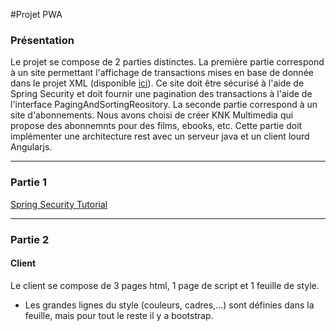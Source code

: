 #Projet PWA

### Présentation
Le projet se compose de 2 parties distinctes.
La première partie correspond à un site permettant l'affichage de transactions mises en base de donnée dans le projet XML (disponible [ici](https://github.com/kaldoran/PWA_XML_Banque)). Ce site doit être sécurisé à l'aide de Spring Security et doit fournir une pagination des transactions à l'aide de l'interface PagingAndSortingReository.
La seconde partie correspond à un site d'abonnements. Nous avons choisi de créer KNK Multimedia qui propose des abonnemnts pour des films, ebooks, etc. Cette partie doit implémenter une architecture rest avec un serveur java et un client lourd Angularjs.

----------------------------------------------------------------------------------------------------------

### Partie 1
[Spring Security Tutorial](http://www.mkyong.com/tutorials/spring-security-tutorials/)

-----------------------------------------------------------------------------------------------------------

### Partie 2

#### Client
Le client se compose de 3 pages html, 1 page de script et 1 feuille de style.
+ Les grandes lignes du style (couleurs, cadres,...) sont définies dans la feuille, mais pour tout le reste il y a bootstrap.
